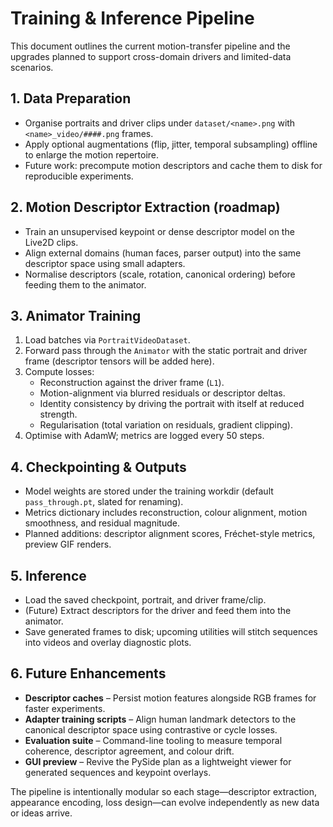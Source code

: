 # Training & Inference Pipeline

This document outlines the current motion-transfer pipeline and the upgrades planned to support cross-domain drivers and limited-data scenarios.

## 1. Data Preparation
- Organise portraits and driver clips under `dataset/<name>.png` with `<name>_video/####.png` frames.
- Apply optional augmentations (flip, jitter, temporal subsampling) offline to enlarge the motion repertoire.
- Future work: precompute motion descriptors and cache them to disk for reproducible experiments.

## 2. Motion Descriptor Extraction (roadmap)
- Train an unsupervised keypoint or dense descriptor model on the Live2D clips.
- Align external domains (human faces, parser output) into the same descriptor space using small adapters.
- Normalise descriptors (scale, rotation, canonical ordering) before feeding them to the animator.

## 3. Animator Training
1. Load batches via `PortraitVideoDataset`.
2. Forward pass through the `Animator` with the static portrait and driver frame (descriptor tensors will be added here).
3. Compute losses:
   - Reconstruction against the driver frame (`L1`).
   - Motion-alignment via blurred residuals or descriptor deltas.
   - Identity consistency by driving the portrait with itself at reduced strength.
   - Regularisation (total variation on residuals, gradient clipping).
4. Optimise with AdamW; metrics are logged every 50 steps.

## 4. Checkpointing & Outputs
- Model weights are stored under the training workdir (default `pass_through.pt`, slated for renaming).
- Metrics dictionary includes reconstruction, colour alignment, motion smoothness, and residual magnitude.
- Planned additions: descriptor alignment scores, Fréchet-style metrics, preview GIF renders.

## 5. Inference
- Load the saved checkpoint, portrait, and driver frame/clip.
- (Future) Extract descriptors for the driver and feed them into the animator.
- Save generated frames to disk; upcoming utilities will stitch sequences into videos and overlay diagnostic plots.

## 6. Future Enhancements
- **Descriptor caches** – Persist motion features alongside RGB frames for faster experiments.
- **Adapter training scripts** – Align human landmark detectors to the canonical descriptor space using contrastive or cycle losses.
- **Evaluation suite** – Command-line tooling to measure temporal coherence, descriptor agreement, and colour drift.
- **GUI preview** – Revive the PySide plan as a lightweight viewer for generated sequences and keypoint overlays.

The pipeline is intentionally modular so each stage—descriptor extraction, appearance encoding, loss design—can evolve independently as new data or ideas arrive.
